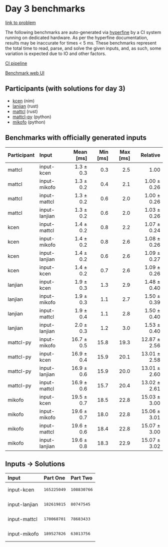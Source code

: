 # Day 3 benchmarks

[link to problem](https://adventofcode.com/2024/day/3)

The following benchmarks are auto-generated via
[hyperfine](https://github.com/sharkdp/hyperfine) by a CI system running on
dedicated hardware. As per the hyperfine documentation, results may be
inaccurate for times < 5 ms. These benchmarks represent the total time to read,
parse, and solve the given inputs, and, as such, some variation is expected due
to IO and other factors.

[CI pipeline](http://ci.papercode.net:8080/teams/main/pipelines/aoc2024)

[Benchmark web UI](https://aoc.ancalagon.black)


## Participants (with solutions for day 3)

- [kcen](https://github.com/kcen/aoc2024) (nim)
- [lanjian](https://github.com/lanjian/aoc-2024) (rust)
- [mattcl](https://github.com/mattcl/aoc2024) (rust)
- [mattcl-py](https://github.com/mattcl/aoc2024-py) (python)
- [mikofo](https://github.com/mikofo/aoc2024) (python)


## Benchmarks with officially generated inputs

| Participant | Input | Mean [ms] | Min [ms] | Max [ms] | Relative |
|:---|:---|---:|---:|---:|---:|
| mattcl | input-kcen | 1.3 ± 0.3 | 0.3 | 2.5 | 1.00 |
| mattcl | input-mikofo | 1.3 ± 0.2 | 0.4 | 2.1 | 1.00 ± 0.26 |
| mattcl | input-mattcl | 1.3 ± 0.2 | 0.6 | 2.0 | 1.00 ± 0.26 |
| mattcl | input-lanjian | 1.3 ± 0.2 | 0.6 | 2.0 | 1.03 ± 0.26 |
| kcen | input-mattcl | 1.4 ± 0.2 | 0.8 | 2.2 | 1.07 ± 0.24 |
| kcen | input-mikofo | 1.4 ± 0.2 | 0.8 | 2.6 | 1.08 ± 0.26 |
| kcen | input-lanjian | 1.4 ± 0.2 | 0.6 | 2.6 | 1.09 ± 0.27 |
| kcen | input-kcen | 1.4 ± 0.2 | 0.7 | 2.6 | 1.09 ± 0.26 |
| lanjian | input-kcen | 1.9 ± 0.3 | 1.3 | 2.9 | 1.48 ± 0.40 |
| lanjian | input-mikofo | 1.9 ± 0.3 | 1.1 | 2.7 | 1.50 ± 0.39 |
| lanjian | input-mattcl | 1.9 ± 0.4 | 1.1 | 2.8 | 1.50 ± 0.40 |
| lanjian | input-lanjian | 2.0 ± 0.3 | 1.2 | 3.0 | 1.53 ± 0.40 |
| mattcl-py | input-mikofo | 16.7 ± 0.5 | 15.8 | 19.3 | 12.87 ± 2.56 |
| mattcl-py | input-kcen | 16.9 ± 0.4 | 15.9 | 20.1 | 13.01 ± 2.58 |
| mattcl-py | input-lanjian | 16.9 ± 0.6 | 15.9 | 20.0 | 13.01 ± 2.60 |
| mattcl-py | input-mattcl | 16.9 ± 0.6 | 15.7 | 20.4 | 13.02 ± 2.61 |
| mikofo | input-kcen | 19.5 ± 0.7 | 18.5 | 22.8 | 15.03 ± 3.00 |
| mikofo | input-mikofo | 19.6 ± 0.7 | 18.0 | 22.8 | 15.06 ± 3.01 |
| mikofo | input-mattcl | 19.6 ± 0.6 | 18.4 | 22.8 | 15.07 ± 3.00 |
| mikofo | input-lanjian | 19.6 ± 0.8 | 18.3 | 22.9 | 15.07 ± 3.02 |


## Inputs -> Solutions

| Input | Part One | Part Two |
|:---|:---|:---|
|input-kcen|<pre>165225049</pre>|<pre>108830766</pre>|
|input-lanjian|<pre>182619815</pre>|<pre>80747545</pre>|
|input-mattcl|<pre>170068701</pre>|<pre>78683433</pre>|
|input-mikofo|<pre>189527826</pre>|<pre>63013756</pre>|